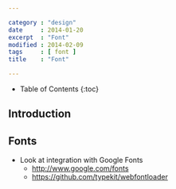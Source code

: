 ```yaml
---

category : "design"
date     : 2014-01-20
excerpt  : "Font"
modified : 2014-02-09
tags     : [ font ]
title    : "Font"

---
```


* Table of Contents
{:toc}

## Introduction

## Fonts

* Look at integration with Google Fonts
    * http://www.google.com/fonts
    * https://github.com/typekit/webfontloader
